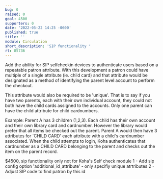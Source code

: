 ```yaml
---
bug: 0
raised: 0
goal: 4500
supporters: 0
date: '2022-05-22 14:25 -0600'
published: true
title: ''
module: Circulation
short_description: 'SIP functionality '
rt: 85736
---
```


Add the ability for SIP selfcheckin devices to authenticate users based on a repeatable patron attribute. With this development a patron could have multiple of a single attribute (ie. child card) and that attribute would be designated as a method of identifying the parent level account to perform the checkout.

This attribute would also be required to be 'unique'.  That is to say if you have two parents, each with their own individual account, they could not both have the child cards assigned to the accounts.  Only one parent can have the child attribute for child cardnumbers.

Example:
Parent A has 3 children (1,2,3).  Each child has their own account and their own library card and cardnumber.  However the library would prefer that all items be checked out the parent.  Parent A would then have 3 attributes for 'CHILD CARD' each attribute with a child's cardnumber associated.  When the child attempts to login, Koha authenticates that cardnumber as a CHILD CARD belonging to the parent and checks out the item on the parent record.

$4500, sip functionality only not for Koha's Self check module
1 - Add sip config option 'additional_id_attribute'  - only specifiy unique atrtributes
2 - Adjust SIP code to find patron by this id